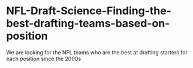 # NFL-Draft-Science-Finding-the-best-drafting-teams-based-on-position
We are looking for the NFL teams who are the best at drafting starters for each position since the 2000s
